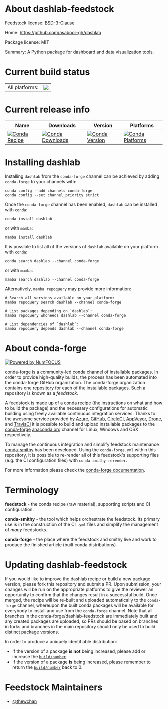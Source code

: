 About dashlab-feedstock
=======================

Feedstock license: [BSD-3-Clause](https://github.com/conda-forge/dashlab-feedstock/blob/main/LICENSE.txt)

Home: https://github.com/asaboor-gh/dashlab

Package license: MIT

Summary: A Python package for dashboard and data visualization tools.

Current build status
====================


<table><tr><td>All platforms:</td>
    <td>
      <a href="https://dev.azure.com/conda-forge/feedstock-builds/_build/latest?definitionId=26422&branchName=main">
        <img src="https://dev.azure.com/conda-forge/feedstock-builds/_apis/build/status/dashlab-feedstock?branchName=main">
      </a>
    </td>
  </tr>
</table>

Current release info
====================

| Name | Downloads | Version | Platforms |
| --- | --- | --- | --- |
| [![Conda Recipe](https://img.shields.io/badge/recipe-dashlab-green.svg)](https://anaconda.org/conda-forge/dashlab) | [![Conda Downloads](https://img.shields.io/conda/dn/conda-forge/dashlab.svg)](https://anaconda.org/conda-forge/dashlab) | [![Conda Version](https://img.shields.io/conda/vn/conda-forge/dashlab.svg)](https://anaconda.org/conda-forge/dashlab) | [![Conda Platforms](https://img.shields.io/conda/pn/conda-forge/dashlab.svg)](https://anaconda.org/conda-forge/dashlab) |

Installing dashlab
==================

Installing `dashlab` from the `conda-forge` channel can be achieved by adding `conda-forge` to your channels with:

```
conda config --add channels conda-forge
conda config --set channel_priority strict
```

Once the `conda-forge` channel has been enabled, `dashlab` can be installed with `conda`:

```
conda install dashlab
```

or with `mamba`:

```
mamba install dashlab
```

It is possible to list all of the versions of `dashlab` available on your platform with `conda`:

```
conda search dashlab --channel conda-forge
```

or with `mamba`:

```
mamba search dashlab --channel conda-forge
```

Alternatively, `mamba repoquery` may provide more information:

```
# Search all versions available on your platform:
mamba repoquery search dashlab --channel conda-forge

# List packages depending on `dashlab`:
mamba repoquery whoneeds dashlab --channel conda-forge

# List dependencies of `dashlab`:
mamba repoquery depends dashlab --channel conda-forge
```


About conda-forge
=================

[![Powered by
NumFOCUS](https://img.shields.io/badge/powered%20by-NumFOCUS-orange.svg?style=flat&colorA=E1523D&colorB=007D8A)](https://numfocus.org)

conda-forge is a community-led conda channel of installable packages.
In order to provide high-quality builds, the process has been automated into the
conda-forge GitHub organization. The conda-forge organization contains one repository
for each of the installable packages. Such a repository is known as a *feedstock*.

A feedstock is made up of a conda recipe (the instructions on what and how to build
the package) and the necessary configurations for automatic building using freely
available continuous integration services. Thanks to the awesome service provided by
[Azure](https://azure.microsoft.com/en-us/services/devops/), [GitHub](https://github.com/),
[CircleCI](https://circleci.com/), [AppVeyor](https://www.appveyor.com/),
[Drone](https://cloud.drone.io/welcome), and [TravisCI](https://travis-ci.com/)
it is possible to build and upload installable packages to the
[conda-forge](https://anaconda.org/conda-forge) [anaconda.org](https://anaconda.org/)
channel for Linux, Windows and OSX respectively.

To manage the continuous integration and simplify feedstock maintenance
[conda-smithy](https://github.com/conda-forge/conda-smithy) has been developed.
Using the ``conda-forge.yml`` within this repository, it is possible to re-render all of
this feedstock's supporting files (e.g. the CI configuration files) with ``conda smithy rerender``.

For more information please check the [conda-forge documentation](https://conda-forge.org/docs/).

Terminology
===========

**feedstock** - the conda recipe (raw material), supporting scripts and CI configuration.

**conda-smithy** - the tool which helps orchestrate the feedstock.
                   Its primary use is in the construction of the CI ``.yml`` files
                   and simplify the management of *many* feedstocks.

**conda-forge** - the place where the feedstock and smithy live and work to
                  produce the finished article (built conda distributions)


Updating dashlab-feedstock
==========================

If you would like to improve the dashlab recipe or build a new
package version, please fork this repository and submit a PR. Upon submission,
your changes will be run on the appropriate platforms to give the reviewer an
opportunity to confirm that the changes result in a successful build. Once
merged, the recipe will be re-built and uploaded automatically to the
`conda-forge` channel, whereupon the built conda packages will be available for
everybody to install and use from the `conda-forge` channel.
Note that all branches in the conda-forge/dashlab-feedstock are
immediately built and any created packages are uploaded, so PRs should be based
on branches in forks and branches in the main repository should only be used to
build distinct package versions.

In order to produce a uniquely identifiable distribution:
 * If the version of a package **is not** being increased, please add or increase
   the [``build/number``](https://docs.conda.io/projects/conda-build/en/latest/resources/define-metadata.html#build-number-and-string).
 * If the version of a package **is** being increased, please remember to return
   the [``build/number``](https://docs.conda.io/projects/conda-build/en/latest/resources/define-metadata.html#build-number-and-string)
   back to 0.

Feedstock Maintainers
=====================

* [@thewchan](https://github.com/thewchan/)

